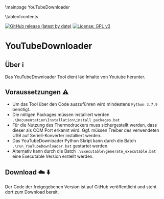 \mainpage YouTubeDownloader

\tableofcontents

[![GitHub release (latest by date)](https://img.shields.io/github/v/release/timounger/YouTubeDownloader)](https://github.com/timounger/YouTubeDownloader/releases/latest)
[![License: GPL v3](https://img.shields.io/badge/License-GPLv3-blue.svg)](https://github.com/timounger/YouTubeDownloader/blob/master/LICENSE.md)

# YouTubeDownloader

## Über ℹ️

Das YouTubeDownloader Tool dient läd Inhalte von Youtube herunter.

## Voraussetzungen ⚠️

* Um das Tool über den Code auszuführen wird mindestens `Python 3.7.9` benötigt.
* Die nötigen Packages müssen installiert werden `.\Documentation\Installation\install_packages.bat`
* Für die Nutzung des Thermodruckers muss sichergestellt werden, dass dieser als COM Port erkannt wird. Ggf. müssen Treiber des verwendeten USB auf Seriell-Konverter installiert werden.
* Das YouTubeDownloader Python Skript kann durch die Batch `.\run_YouTubeDownloader.bat` gestartet werden.
* Alternativ kann durch die Batch `.\Executable\generate_executable.bat` eine Executable Version erstellt werden.

## Download ☁️ ⬇️

Der Code der freigegebenen Version ist auf GitHub veröffentlicht und steht dort zum Download bereit.
